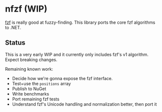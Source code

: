 # nfzf (WIP)

[fzf](https://github.com/junegunn/fzf) is really good at fuzzy-finding. This library ports the core fzf algorithms to .NET.

## Status

This is a very early WIP and it currently only includes fzf's v1 algorithm. Expect breaking changes.

Remaining known work:

- Decide how we're gonna expose the fzf interface.
- Test+use the `positions` array
- Publish to NuGet
- Write benchmarks
- Port remaining fzf tests
- Understand fzf's Unicode handling and normalization better, then port it